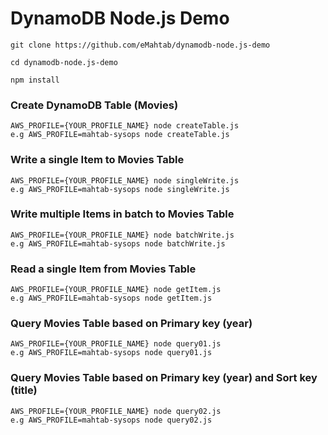 # DynamoDB Node.js Demo

```
git clone https://github.com/eMahtab/dynamodb-node.js-demo

cd dynamodb-node.js-demo

npm install

```


### Create DynamoDB Table (Movies)

```
AWS_PROFILE={YOUR_PROFILE_NAME} node createTable.js
e.g AWS_PROFILE=mahtab-sysops node createTable.js
```

### Write a single Item to Movies Table

```
AWS_PROFILE={YOUR_PROFILE_NAME} node singleWrite.js
e.g AWS_PROFILE=mahtab-sysops node singleWrite.js
```

### Write multiple Items in batch to Movies Table

```
AWS_PROFILE={YOUR_PROFILE_NAME} node batchWrite.js
e.g AWS_PROFILE=mahtab-sysops node batchWrite.js
```

### Read a single Item from Movies Table

```
AWS_PROFILE={YOUR_PROFILE_NAME} node getItem.js
e.g AWS_PROFILE=mahtab-sysops node getItem.js
```

### Query Movies Table based on Primary key (year)

```
AWS_PROFILE={YOUR_PROFILE_NAME} node query01.js
e.g AWS_PROFILE=mahtab-sysops node query01.js
```

### Query Movies Table based on Primary key (year) and Sort key (title)

```
AWS_PROFILE={YOUR_PROFILE_NAME} node query02.js
e.g AWS_PROFILE=mahtab-sysops node query02.js
```
